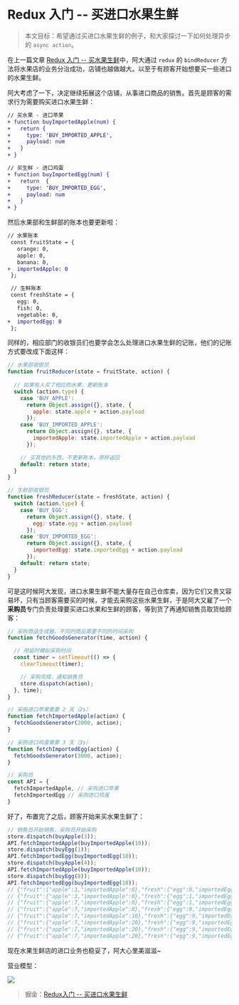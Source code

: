 # Redux 入门 -- 买进口水果生鲜

> 本文目标：希望通过买进口水果生鲜的例子，和大家探讨一下如何处理异步的 `async action`。

在上一篇文章 [Redux 入门 -- 买水果生鲜](https://juejin.im/post/5ad56db7518825558c47ec91)中，阿大通过 `redux` 的 `bindReducer` 方法将水果店的业务分治成功，店铺也越做越大。以至于有顾客开始想要买一些进口的水果生鲜。

阿大考虑了一下，决定继续拓展这个店铺，从事进口商品的销售。首先是顾客的需求行为需要购买进口水果生鲜：

```diff
// 买水果 - 进口苹果
+ function buyImportedApple(num) {
+   return {
+     type: 'BUY_IMPORTED_APPLE',
+     payload: num
+   }
+ }

// 买生鲜 - 进口鸡蛋
+ function buyImportedEgg(num) {
+   return  {
+     type: 'BUY_IMPORTED_EGG',
+     payload: num
+   }
+ }
```

然后水果部和生鲜部的账本也要更新啦：

```diff
// 水果账本
 const fruitState = {
   orange: 0,
   apple: 0,
   banana: 0,
+  importedApple: 0
 };

 // 生鲜账本
 const freshState = {
   egg: 0,
   fish: 0,
   vegetable: 0,
+  importedEgg: 0
 };
```

同样的，相应部门的收银员们也要学会怎么处理进口水果生鲜的记账，他们的记账方式要改成下面这样：

```js
// 水果部收银员
function fruitReducer(state = fruitState, action) {
  
  // 如果有人买了相应的水果，更新账本
  switch (action.type) {
    case 'BUY_APPLE':
      return Object.assign({}, state, {
        apple: state.apple + action.payload
      });
    case 'BUY_IMPORTED_APPLE':
      return Object.assign({}, state, {
        importedApple: state.importedApple + action.payload
      });

    // 买其他的东西，不更新账本，原样返回
    default: return state;
  } 
}

// 生鲜部收银员
function freshReducer(state = freshState, action) {
  switch (action.type) {
    case 'BUY_EGG':
      return Object.assign({}, state, {
        egg: state.egg + action.payload
      });
    case 'BUY_IMPORTED_EGG':
      return Object.assign({}, state, {
        importedEgg: state.importedEgg + action.payload
      });
    default: return state;
  } 
}
```

可是这时候阿大发现，进口水果生鲜不能大量存在自己仓库卖，因为它们又贵又容易坏，只有当顾客需要买的时候，才能去采购这些水果生鲜，于是阿大又雇了一个**采购员**专门负责处理要买进口水果和生鲜的顾客，等到货了再通知销售员取货给顾客：

```js
// 采购商品生成器，不同的商品需要不同的时间采购
function fetchGoodsGenerator(time, action) {

  // 用延时模拟采购时间
  const timer = setTimeout(() => {
    clearTimeout(timer);

    // 采购完成，通知销售员
    store.dispatch(action);
  }, time);
}

// 采购进口苹果需要 2 天（2s）
function fetchImportedApple(action) {
  fetchGoodsGenerator(2000, action);
}

// 采购进口鸡蛋需要 3 天（3s）
function fetchImportedEgg(action) {
  fetchGoodsGenerator(3000, action);
}

// 采购员
const API = {
  fetchImportedApple, // 采购进口苹果
  fetchImportedEgg // 采购进口鸡蛋
}
```

好了，布置完了之后，顾客开始来买水果生鲜了：

```js
// 销售员开始销售，采购员开始采购
store.dispatch(buyApple(3));
API.fetchImportedApple(buyImportedApple(10));
store.dispatch(buyEgg(1));
API.fetchImportedEgg(buyImportedEgg(10));
store.dispatch(buyApple(4));
API.fetchImportedApple(buyImportedApple(10));
store.dispatch(buyEgg(8));
API.fetchImportedEgg(buyImportedEgg(10));
// {"fruit":{"apple":3,"importedApple":0},"fresh":{"egg":0,"importedEgg":0}}
// {"fruit":{"apple":3,"importedApple":0},"fresh":{"egg":1,"importedEgg":0}}
// {"fruit":{"apple":7,"importedApple":0},"fresh":{"egg":1,"importedEgg":0}}
// {"fruit":{"apple":7,"importedApple":0},"fresh":{"egg":9,"importedEgg":0}}
// {"fruit":{"apple":7,"importedApple":10},"fresh":{"egg":9,"importedEgg":0}}
// {"fruit":{"apple":7,"importedApple":20},"fresh":{"egg":9,"importedEgg":0}}
// {"fruit":{"apple":7,"importedApple":20},"fresh":{"egg":9,"importedEgg":10}}
// {"fruit":{"apple":7,"importedApple":20},"fresh":{"egg":9,"importedEgg":20}}
```

现在水果生鲜店的进口业务也稳妥了，阿大心里美滋滋~

营业模型：

![](http://ox12mie1c.bkt.clouddn.com/DEMO3.png?imageView2/0/q/75%7Cwatermark/2/text/6Zi_5biM/font/5b6u6L2v6ZuF6buR/fontsize/320/fill/I0ZGRkZGRg==/dissolve/50/gravity/SouthEast/dx/20/dy/20%7Cimageslim)

> 掘金：[Redux入门 -- 买进口水果生鲜](https://juejin.im/post/5ad5920e6fb9a028c523afcf)
